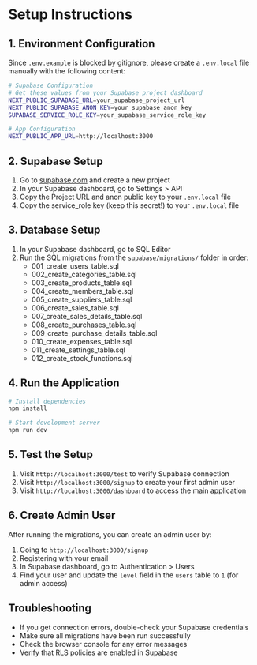 # Setup Instructions

## 1. Environment Configuration

Since `.env.example` is blocked by gitignore, please create a `.env.local` file manually with the following content:

```bash
# Supabase Configuration
# Get these values from your Supabase project dashboard
NEXT_PUBLIC_SUPABASE_URL=your_supabase_project_url
NEXT_PUBLIC_SUPABASE_ANON_KEY=your_supabase_anon_key
SUPABASE_SERVICE_ROLE_KEY=your_supabase_service_role_key

# App Configuration
NEXT_PUBLIC_APP_URL=http://localhost:3000
```

## 2. Supabase Setup

1. Go to [supabase.com](https://supabase.com) and create a new project
2. In your Supabase dashboard, go to Settings > API
3. Copy the Project URL and anon public key to your `.env.local` file
4. Copy the service_role key (keep this secret!) to your `.env.local` file

## 3. Database Setup

1. In your Supabase dashboard, go to SQL Editor
2. Run the SQL migrations from the `supabase/migrations/` folder in order:
   - 001_create_users_table.sql
   - 002_create_categories_table.sql
   - 003_create_products_table.sql
   - 004_create_members_table.sql
   - 005_create_suppliers_table.sql
   - 006_create_sales_table.sql
   - 007_create_sales_details_table.sql
   - 008_create_purchases_table.sql
   - 009_create_purchase_details_table.sql
   - 010_create_expenses_table.sql
   - 011_create_settings_table.sql
   - 012_create_stock_functions.sql

## 4. Run the Application

```bash
# Install dependencies
npm install

# Start development server
npm run dev
```

## 5. Test the Setup

1. Visit `http://localhost:3000/test` to verify Supabase connection
2. Visit `http://localhost:3000/signup` to create your first admin user
3. Visit `http://localhost:3000/dashboard` to access the main application

## 6. Create Admin User

After running the migrations, you can create an admin user by:

1. Going to `http://localhost:3000/signup`
2. Registering with your email
3. In Supabase dashboard, go to Authentication > Users
4. Find your user and update the `level` field in the `users` table to `1` (for admin access)

## Troubleshooting

- If you get connection errors, double-check your Supabase credentials
- Make sure all migrations have been run successfully
- Check the browser console for any error messages
- Verify that RLS policies are enabled in Supabase
